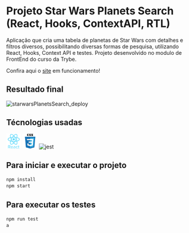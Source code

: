 # Projeto Star Wars Planets Search (React, Hooks, ContextAPI, RTL)

Aplicação que cria uma tabela de planetas de Star Wars com detalhes e filtros diversos, possibilitando diversas formas de pesquisa, utilizando React, Hooks, Context API e testes. Projeto desenvolvido no modulo de FrontEnd do curso da Trybe.

Confira aqui o [site](https://starwars-planets-search-react-hooks.vercel.app/) em funcionamento!

## Resultado final
![starwarsPlanetsSearch_deploy](https://github.com/martin-bachmann/starwars-planets-search-react-hooks/blob/main/public/starWarsPlanetsSearch_deploy.gif?raw=true)

## Técnologias usadas
<p align="left">
  <img src="https://raw.githubusercontent.com/devicons/devicon/master/icons/react/react-original-wordmark.svg" alt="react" width="40" height="40"/> 
  <img src="https://raw.githubusercontent.com/devicons/devicon/master/icons/css3/css3-original-wordmark.svg" alt="css3" width="40" height="40"/> 
  <img src="https://www.learnstorybook.com/intro-to-storybook/logo-jest.png" alt="jest" width="40" height="40" />
</p>

## Para iniciar e executar o projeto
```bash
npm install
npm start
``` 

## Para executar os testes
```bash
npm run test
a
``` 
